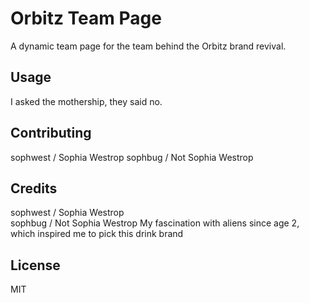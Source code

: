 # Orbitz Team Page

A dynamic team page for the team behind the Orbitz brand revival.

## Usage

I asked the mothership, they said no. 

## Contributing

sophwest / Sophia Westrop
sophbug / Not Sophia Westrop

## Credits

sophwest / Sophia Westrop  
sophbug / Not Sophia Westrop
My fascination with aliens since age 2, which inspired me to pick this drink brand  

## License

MIT